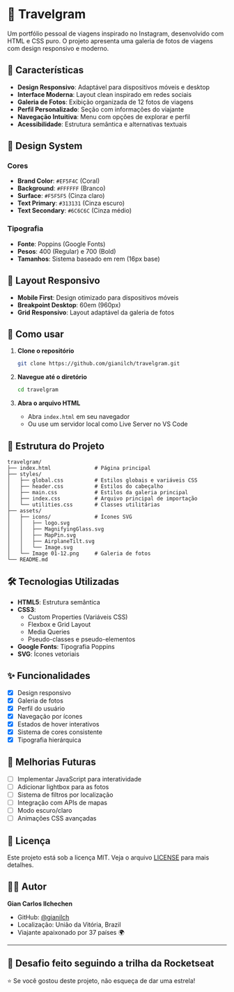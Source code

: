 # 📸 Travelgram

Um portfólio pessoal de viagens inspirado no Instagram, desenvolvido com HTML e CSS puro. O projeto apresenta uma galeria de fotos de viagens com design responsivo e moderno.

## 🌟 Características

- **Design Responsivo**: Adaptável para dispositivos móveis e desktop
- **Interface Moderna**: Layout clean inspirado em redes sociais
- **Galeria de Fotos**: Exibição organizada de 12 fotos de viagens
- **Perfil Personalizado**: Seção com informações do viajante
- **Navegação Intuitiva**: Menu com opções de explorar e perfil
- **Acessibilidade**: Estrutura semântica e alternativas textuais

## 🎨 Design System

### Cores
- **Brand Color**: `#EF5F4C` (Coral)
- **Background**: `#FFFFFF` (Branco)
- **Surface**: `#F5F5F5` (Cinza claro)
- **Text Primary**: `#313131` (Cinza escuro)
- **Text Secondary**: `#6C6C6C` (Cinza médio)

### Tipografia
- **Fonte**: Poppins (Google Fonts)
- **Pesos**: 400 (Regular) e 700 (Bold)
- **Tamanhos**: Sistema baseado em rem (16px base)

## 📱 Layout Responsivo

- **Mobile First**: Design otimizado para dispositivos móveis
- **Breakpoint Desktop**: 60em (960px)
- **Grid Responsivo**: Layout adaptável da galeria de fotos

## 🚀 Como usar

1. **Clone o repositório**
   ```bash
   git clone https://github.com/gianilch/travelgram.git
   ```

2. **Navegue até o diretório**
   ```bash
   cd travelgram
   ```

3. **Abra o arquivo HTML**
   - Abra `index.html` em seu navegador
   - Ou use um servidor local como Live Server no VS Code

## 📁 Estrutura do Projeto

```
travelgram/
├── index.html              # Página principal
├── styles/
│   ├── global.css          # Estilos globais e variáveis CSS
│   ├── header.css          # Estilos do cabeçalho
│   ├── main.css            # Estilos da galeria principal
│   ├── index.css           # Arquivo principal de importação
│   └── utilities.css       # Classes utilitárias
├── assets/
│   ├── icons/              # Ícones SVG
│   │   ├── logo.svg
│   │   ├── MagnifyingGlass.svg
│   │   ├── MapPin.svg
│   │   ├── AirplaneTilt.svg
│   │   └── Image.svg
│   └── Image 01-12.png     # Galeria de fotos
└── README.md
```

## 🛠️ Tecnologias Utilizadas

- **HTML5**: Estrutura semântica
- **CSS3**: 
  - Custom Properties (Variáveis CSS)
  - Flexbox e Grid Layout
  - Media Queries
  - Pseudo-classes e pseudo-elementos
- **Google Fonts**: Tipografia Poppins
- **SVG**: Ícones vetoriais

## ✨ Funcionalidades

- [x] Design responsivo
- [x] Galeria de fotos
- [x] Perfil do usuário
- [x] Navegação por ícones
- [x] Estados de hover interativos
- [x] Sistema de cores consistente
- [x] Tipografia hierárquica

## 🎯 Melhorias Futuras

- [ ] Implementar JavaScript para interatividade
- [ ] Adicionar lightbox para as fotos
- [ ] Sistema de filtros por localização
- [ ] Integração com APIs de mapas
- [ ] Modo escuro/claro
- [ ] Animações CSS avançadas

## 📄 Licença

Este projeto está sob a licença MIT. Veja o arquivo [LICENSE](LICENSE) para mais detalhes.

## 👨‍💻 Autor

**Gian Carlos Ilchechen**
- GitHub: [@gianilch](https://github.com/gianilch)
- Localização: União da Vitória, Brazil
- Viajante apaixonado por 37 países 🌍

---

## 🚀 Desafio feito seguindo a trilha da Rocketseat 

⭐ Se você gostou deste projeto, não esqueça de dar uma estrela!
